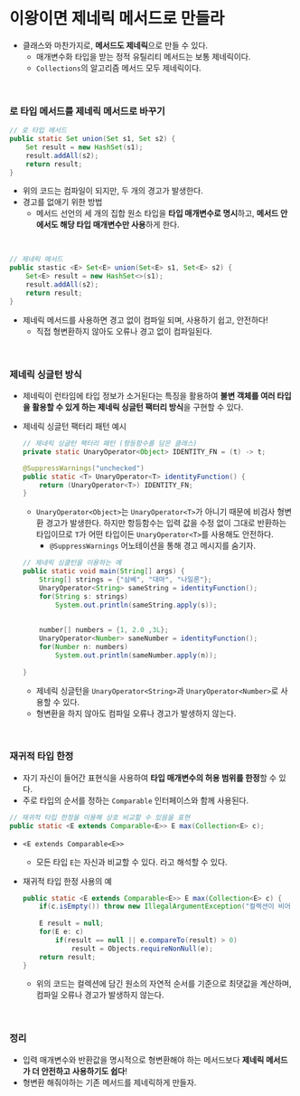 # 이왕이면 제네릭 메서드로 만들라

* 클래스와 마찬가지로, **메서드도 제네릭**으로 만들 수 있다.
  * 매개변수화 타입을 받는 정적 유틸리티 메서드는 보통 제네릭이다.
  * `Collections`의 알고리즘 메서드 모두 제네릭이다.

<br>

### 로 타입 메서드를 제네릭 메서드로 바꾸기

```java
// 로 타입 메서드
public static Set union(Set s1, Set s2) {
    Set result = new HashSet(s1);
    result.addAll(s2);
    return result;
}
```

* 위의 코드는 컴파일이 되지만, 두 개의 경고가 발생한다.
* 경고를 없애기 위한 방법
  * 메서드 선언의 세 개의 집합 원소 타입을 **타입 매개변수로 명시**하고, **메서드 안에서도 해당 타입 매개변수만 사용**하게 한다.



<br>

```java
// 제네릭 메서드
public stastic <E> Set<E> union(Set<E> s1, Set<E> s2) {
    Set<E> result = new HashSet<>(s1);
    result.addAll(s2);
    return result;
}
```

* 제네릭 메서드를 사용하면 경고 없이 컴파일 되며, 사용하기 쉽고, 안전하다!
  * 직접 형변환하지 않아도 오류나 경고 없이 컴파일된다.

<br>

### 제네릭 싱글턴 방식

* 제네릭이 런타임에 타입 정보가 소거된다는 특징을 활용하여 **불변 객체를 여러 타입을 활용할 수 있게 하는 제네릭 싱글턴 팩터리 방식**을 구현할 수 있다.

* 제네릭 싱글턴 팩터리 패턴 예시

  ```java
  // 제네릭 싱글턴 팩터리 패턴 (항등함수를 담은 클래스)
  private static UnaryOperator<Object> IDENTITY_FN = (t) -> t;
  
  @SuppressWarnings("unchecked")
  public static <T> UnaryOperator<T> identityFunction() {
      return (UnaryOperator<T>) IDENTITY_FN;
  }
  ```

  * `UnaryOperator<Object>`는 `UnaryOperator<T>`가 아니기 때문에 비검사 형변환 경고가 발생한다. 하지만 항등함수는 입력 값을 수정 없이 그대로 반환하는 타입이므로 `T`가 어떤 타입이든 `UnaryOperator<T>`를 사용해도 안전하다.
    * `@SuppressWarnings` 어노테이션을 통해 경고 메시지를 숨기자.

  ```java
  // 제네릭 싱클턴을 이용하는 예
  public static void main(String[] args) {
      String[] strings = {"삼베", "대마", "나일론"};
      UnaryOperator<String> sameString = identityFunction();
      for(String s: strings) 
          System.out.println(sameString.apply(s));
     
      
      number[] numbers = {1, 2.0 ,3L};
      UnaryOperator<Number> sameNumber = identityFunction();
      for(Number n: numbers)
          System.out.println(sameNumber.apply(n));
     
  }
  ```

  * 제네릭 싱글턴을 `UnaryOperator<String>`과 `UnaryOperator<Number>`로 사용할 수 있다.
  * 형변환을 하지 않아도 컴파일 오류나 경고가 발생하지 않는다.


<br>

### 재귀적 타입 한정

* 자기 자신이 들어간 표현식을 사용하여 **타입 매개변수의 허용 범위를 한정**할 수 있다.
* 주로 타입의 순서를 정하는 `Comparable` 인터페이스와 함께 사용된다.

```java
// 재귀적 타입 한정을 이용해 상호 비교할 수 있음을 표현
public static <E extends Comparable<E>> E max(Collection<E> c);
```

* `<E extends Comparable<E>>`

  * 모든 타입 `E`는 자신과 비교할 수 있다. 라고 해석할 수 있다.

* 재귀적 타입 한정 사용의 예

  ```java
  public static <E extends Comparable<E>> E max(Collection<E> c) {
      if(c.isEmpty()) throw new IllegalArgumentException("컬렉션이 비어 있습니다.");
      
      E result = null;
      for(E e: c) 
          if(result == null || e.compareTo(result) > 0)
              result = Objects.requireNonNull(e);
      return result;
  }
  ```

  * 위의 코드는 컬렉션에 담긴 원소의 자연적 순서를 기준으로 최댓값을 계산하며, 컴파일 오류나 경고가 발생하지 않는다.

<br>

### 정리

* 입력 매개변수와 반환값을 명시적으로 형변환해야 하는 메서드보다 **제네릭 메서드가 더 안전하고 사용하기도 쉽다**!
* 형변환 해줘야하는 기존 메서드를 제네릭하게 만들자.